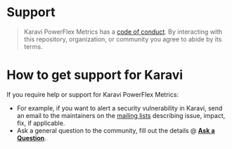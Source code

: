 <!--
Copyright (c) 2020 Dell Inc., or its subsidiaries. All Rights Reserved.

Licensed under the Apache License, Version 2.0 (the "License");
you may not use this file except in compliance with the License.
You may obtain a copy of the License at

    http://www.apache.org/licenses/LICENSE-2.0
-->
# Support

> Karavi PowerFlex Metrics has a [code of conduct](./docs/CODE_OF_CONDUCT.md).
> By interacting with this repository, organization, or community you agree to
> abide by its terms.

# How to get support for Karavi

If you require help or support for Karavi PowerFlex Metrics: 
- For example, if you want to alert a security vulnerability in Karavi, send an email to the maintainers on the [mailing lists](mailto:karavi@dell.com?subject=[Dell-karavi-PowerFlex-Metrics]%20<replace%20me%20with%20more%20specific%20subject>) describing issue, impact, fix, if applicable. 
- Ask a general question to the community, fill out the details @ **[Ask a Question](https://github.com/dell/karavi-powerflex-metrics/issues/new?template=ask-a-question.md)**.

